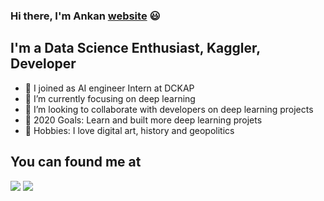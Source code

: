 ### Hi there, I'm Ankan [website] 😃


## I'm a Data Science Enthusiast, Kaggler, Developer

- 🔭 I joined as AI engineer Intern at DCKAP
- 🔘 I’m currently focusing on deep learning
- 👥 I’m looking to collaborate with developers on deep learning projects
- 👀 2020 Goals: Learn and built more deep learning projets
- 💖 Hobbies: I love digital art, history and geopolitics

## You can found me at

[<img src="https://img.icons8.com/android/24/000000/linkedin.png"/>](https://www.linkedin.com/in/ankan-sharma-589841198/)
[<img src="https://img.icons8.com/ios-filled/28/000000/blogger.png"/>](http://datasciencey.blogspot.com/)

[website]: http://datasciencey.blogspot.com/
[linkedIn]: https://www.linkedin.com/in/ankan-sharma-589841198/
[kaggle]: https://www.kaggle.com/ankan1998

